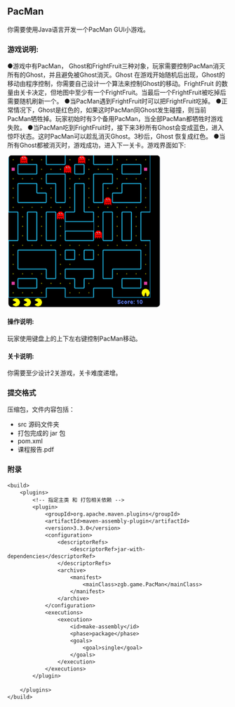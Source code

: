 ## PacMan

你需要使用Java语言开发一个PacMan GUI小游戏。

### 游戏说明:

●游戏中有PacMan， Ghost和FrightFruit三种对象，玩家需要控制PacMan消灭所有的Ghost，并且避免被Ghost消灭。Ghost 在游戏开始随机后出现，Ghost的移动由程序控制，你需要自己设计一个算法来控制Ghost的移动。FrightFruit 的数量由关卡决定，但地图中至少有一个FrightFruit。当最后一个FrightFruit被吃掉后需要随机刷新一个。
●当PacMan遇到FrightFruit时可以把FrightFruit吃掉。
●正常情况下，Ghost是红色的，如果这时PacMan同Ghost发生碰撞，则当前PacMan牺牲掉。玩家初始时有3个备用PacMan，当全部PacMan都牺牲时游戏失败。
●当PacMan吃到FrightFruit时，接下来3秒所有Ghost会变成蓝色，进入惊吓状态。这时PacMan可以趁乱消灭Ghost。3秒后，Ghost 恢复成红色。
●当所有Ghost都被消灭时，游戏成功，进入下一关卡。游戏界面如下:

<img src="./figs/general_show.png" width=350>



#### 操作说明:

玩家使用键盘上的上下左右键控制PacMan移动。

#### 关卡说明:

你需要至少设计2关游戏，关卡难度递增。

### 提交格式

压缩包，文件内容包括：

- src 源码文件夹
- 打包完成的 jar 包
- pom.xml
- 课程报告.pdf

### 附录

```
<build>
    <plugins>
        <!-- 指定主类 和 打包相关依赖 -->
        <plugin>
            <groupId>org.apache.maven.plugins</groupId>
            <artifactId>maven-assembly-plugin</artifactId>
            <version>3.3.0</version>
            <configuration>
                <descriptorRefs>
                    <descriptorRef>jar-with-dependencies</descriptorRef>
                </descriptorRefs>
                <archive>
                    <manifest>
                        <mainClass>zgb.game.PacMan</mainClass>
                    </manifest>
                </archive>
            </configuration>
            <executions>
                <execution>
                    <id>make-assembly</id>
                    <phase>package</phase>
                    <goals>
                        <goal>single</goal>
                    </goals>
                </execution>
            </executions>
        </plugin>

    </plugins>
</build>
```


